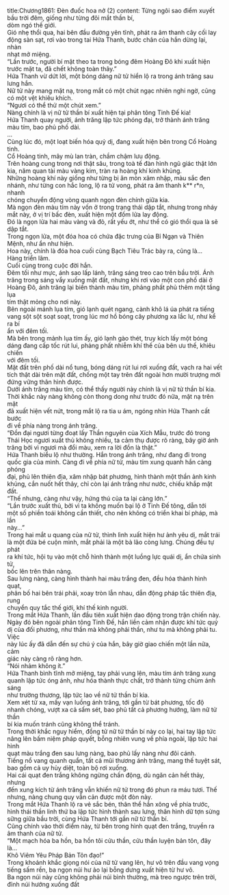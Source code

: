 title:Chương1861: Đèn đuốc hoa nở (2)
content:
Từng ngôi sao điểm xuyết bầu trời đêm, giống như từng đôi mắt thần bí,<br>dòm ngó thế giới.<br>Gió nhẹ thổi qua, hai bên đầu đường yên tĩnh, phát ra âm thanh cây cối lay<br>động sàn sạt, rơi vào trong tai Hứa Thanh, bước chân của hắn dừng lại, nhàn<br>nhạt mở miệng.<br>“Lần trước, người bí mật theo ta trong bóng đêm Hoàng Đô khi xuất hiện<br>trước mặt ta, đã chết không toàn thây.”<br>Hứa Thanh vừ dứt lời, một bóng dáng nữ tử hiển lộ ra trong ánh trăng sau<br>lưng hắn.<br>Nữ tử này mang mặt nạ, trong mắt có một chút ngạc nhiên nghi ngờ, cũng<br>có một vệt khiêu khích.<br>“Ngươi có thể thử một chút xem.”<br>Nàng chính là vị nữ tử thần bí xuất hiện tại phân tông Tinh Đế kia!<br>Hứa Thanh quay người, ánh trăng lập tức phóng đại, trở thành ánh trăng<br>màu tím, bao phủ phố dài.<br>...<br>Cùng lúc đó, một loạt biến hóa quỷ dị, đang xuất hiện bên trong Cổ Hoàng<br>tinh.<br>Cổ Hoàng tinh, mây mù lan tràn, chầm chậm lưu động.<br>Trên hoàng cung trong nơi thật sâu, trong toà tế đàn hình ngũ giác thật lớn<br>kia, năm quan tài màu vàng kim, tràn ra hoàng khí kinh khủng.<br>Những hoàng khí này giống như từng bị ăn mòn xâm nhập, màu sắc đen<br>nhánh, như từng con hắc long, lộ ra tử vong, phát ra âm thanh k** r*n, nhanh<br>chóng chuyển động vòng quanh ngọn đèn chính giữa kia.<br>Mà ngọn đèn màu tím này vốn ở trong trạng thái dập tắt, nhưng trong nháy<br>mắt này, ở vị trí bấc đèn, xuất hiện một đốm lửa lay động.<br>Đó là ngọn lửa hai màu vàng và đỏ, rất yếu ớt, như thể có gió thổi qua là sẽ<br>dập tắt.<br>Trong ngọn lửa, một đóa hoa có chứa đặc trưng của Bỉ Ngạn và Thiên<br>Mệnh, như ẩn như hiện.<br>Hoa này, chính là đóa hoa cuối cùng Bạch Tiêu Trác bày ra, cũng là...<br>Hàng triển lãm.<br>Cuối cùng trong cuộc đời hắn.<br>Đêm tối như mực, ánh sao lấp lánh, trăng sáng treo cao trên bầu trời. Ánh<br>trăng trong sáng vẩy xuống mặt đất, nhưng khi rơi vào một con phố dài ở<br>Hoàng Đô, ánh trăng lại biến thành màu tím, phảng phất phủ thêm một tầng lụa<br>tím thật mỏng cho nơi này.<br>Bên ngoài mảnh lụa tím, gió lạnh quét ngang, cành khô lá úa phát ra tiếng<br>vang sột sột soạt soạt, trong lúc mơ hồ bóng cây phương xa lắc lư, như kể ra bí<br>ẩn với đêm tối.<br>Mà bên trong mảnh lụa tím ấy, gió lạnh gào thét, truy kích lấy một bóng<br>dáng đang cấp tốc rút lui, phảng phất nhiễm khí thế của bên ưu thế, khiêu chiến<br>với đêm tối.<br>Mặt đất trên phố dài nổ tung, bóng dáng rút lui rơi xuống đất, vạch ra hai vết<br>tích thật dài trên mặt đất, chống một tay trên đất ngoài hơn mười trượng mới<br>đứng vững thân hình được.<br>Dưới ánh trăng màu tím, có thể thấy người này chính là vị nữ tử thần bí kia.<br>Thời khắc này nàng không còn thong dong như trước đó nữa, mặt nạ trên mặt<br>đã xuất hiện vết nứt, trong mắt lộ ra tia u ám, ngóng nhìn Hứa Thanh cất bước<br>đi về phía nàng trong ánh trăng.<br>“Đồn đại ngươi từng đoạt lấy Thần nguyên của Xích Mẫu, trước đó trong<br>Thái Học ngươi xuất thủ không nhiều, ta cảm thụ được rõ ràng, bây giờ ánh<br>trăng bởi vì ngươi mà đổi màu, xem ra lời đồn là thật.”<br>Hứa Thanh biểu lộ như thường. Hắn trong ánh trăng, như đang đi trong<br>quốc gia của mình. Càng đi về phía nữ tử, màu tím xung quanh hắn càng phóng<br>đại, phủ lên thiên địa, xâm nhập bát phương, hình thành một thần ảnh kinh<br>khủng, cắn nuốt hết thảy, chỉ còn lại ánh trăng như nước, chiếu khắp mặt đất.<br>“Thế nhưng, càng như vậy, hứng thú của ta lại càng lớn.”<br>“Lần trước xuất thủ, bởi vì ta không muốn bại lộ ở Tinh Đế tông, dẫn tới<br>một số phiền toái không cần thiết, cho nên không có triển khai bí pháp, mà lần<br>này...”<br>Trong hai mắt u quang của nữ tử, thình lình xuất hiện hư ảnh yêu dị, mắt trái<br>là một đứa bé cuộn mình, mắt phải là một bà lão còng lưng. Chúng đều tự phát<br>ra khí tức, hội tụ vào một chỗ hình thành một luồng lực quái dị, ẩn chứa sinh tử,<br>bốc lên trên thân nàng.<br>Sau lưng nàng, càng hình thành hai màu trắng đen, đều hóa thành hình quạt,<br>phân bố hai bên trái phải, xoay tròn lẫn nhau, dẫn động pháp tắc thiên địa, rung<br>chuyển quy tắc thế giới, khí thế kinh người.<br>Trong mắt Hứa Thanh, lần đầu tiên xuất hiện dao động trong trận chiến này.<br>Ngày đó bên ngoài phân tông Tinh Đế, hắn liền cảm nhận được khí tức quỷ<br>dị của đối phương, như thần mà không phải thần, như tu mà không phải tu. Việc<br>này lúc ấy đã dẫn đến sự chú ý của hắn, bây giờ giao chiến một lần nữa, cảm<br>giác này càng rõ ràng hơn.<br>“Nói nhảm không ít.”<br>Hứa Thanh bình tĩnh mở miệng, tay phải vung lên, màu tím ánh trăng xung<br>quanh lập tức óng ánh, như hóa thành thực chất, trở thành từng chùm ánh sáng<br>như trường thương, lập tức lao về nữ tử thần bí kia.<br>Xem xét từ xa, mấy vạn luồng ánh trăng, tới gần từ bát phương, tốc độ<br>nhanh chóng, vượt xa cả sấm sét, bao phủ tất cả phương hướng, làm nữ tử thần<br>bí kia muốn tránh cũng không thể tránh.<br>Trong thời khắc nguy hiểm, đồng tử nữ tử thần bí này co lại, hai tay lập tức<br>nâng lên bấm niệm pháp quyết, bỗng nhiên vung về phía ngoài, lập tức hai hình<br>quạt màu trắng đen sau lưng nàng, bao phủ lấy nàng như đôi cánh.<br>Tiếng nổ vang quanh quẩn, tất cả mũi thương ánh trăng, mang thế tuyệt sát,<br>bao gồm cả uy hủy diệt, toàn bộ rơi xuống.<br>Hai cái quạt đen trắng không ngừng chấn động, dù ngăn cản hết thảy, nhưng<br>đến xung kích từ ánh trăng vẫn khiến nữ tử trong đó phun ra máu tươi. Thế<br>nhưng, nàng chung quy vẫn cản được một đòn này.<br>Trong mắt Hứa Thanh lộ ra vẻ sắc bén, thân thể hắn xông về phía trước,<br>hình thái thần linh thứ ba lập tức hình thành sau lưng, thân hình dữ tợn sừng<br>sững giữa bầu trời, cùng Hứa Thanh tới gần nữ tử thần bí.<br>Cũng chính vào thời điểm này, từ bên trong hình quạt đen trắng, truyền ra<br>âm thanh của nữ tử.<br>“Một mạch hóa ba hồn, ba hồn tôi cửu thần, cửu thần luyện bản tôn, đây là...<br>Khô Viêm Yêu Pháp Bản Tôn đạo!”<br>Trong khoảnh khắc giọng nói của nữ tử vang lên, hư vô trên đầu vang vọng<br>tiếng sấm rền, ba ngọn núi hư ảo lại bỗng dưng xuất hiện từ hư vô.<br>Ba ngọn núi này cũng không phải núi bình thường, mà treo ngược trên trời,<br>đỉnh núi hướng xuống đất